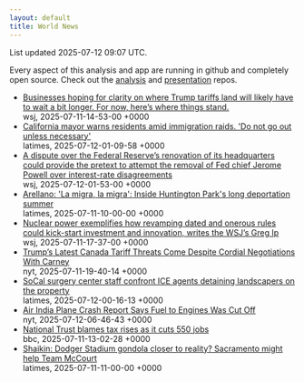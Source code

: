 ```yaml
---
layout: default
title: World News
---
```


<div markdown="0">
<div class="byline small text-muted">List updated <span class="datetime">2025-07-12 09:07 UTC</span>.</div>

<p>Every aspect of this analysis and app are running in github and completely open source. Check out the <a href="https://github.com/Castro-Media/Analysis">analysis</a> and <a href="https://github.com/Castro-Media/TopStoryReview.com">presentation</a> repos.</p>
<ul>
<li><a href='https://www.wsj.com/economy/trade/trump-tariffs-countries-goods-explained-b9878e1a'>Businesses hoping for clarity on where Trump tariffs land will likely have to wait a bit longer. For now, here&#8217;s where things stand.</a><div class='byline small text-muted'>wsj, <span class="datetime">2025-07-11-14-53-00 +0000</span></div></li>
<li><a href='https://www.latimes.com/california/story/2025-07-11/california-mayor-cautions-residents-amid-immigration-raids'>California mayor warns residents amid immigration raids. 'Do not go out unless necessary'</a><div class='byline small text-muted'>latimes, <span class="datetime">2025-07-12-01-09-58 +0000</span></div></li>
<li><a href='https://www.wsj.com/economy/central-banking/jerome-powell-fed-renovations-trump-fb9793df'>A dispute over the Federal Reserve&#8217;s renovation of its headquarters could provide the pretext to attempt the removal of Fed chief Jerome Powell over interest-rate disagreements</a><div class='byline small text-muted'>wsj, <span class="datetime">2025-07-12-01-53-00 +0000</span></div></li>
<li><a href='https://www.latimes.com/california/story/2025-07-11/huntington-park-deportations-history'>Arellano: 'La migra, la migra': Inside Huntington Park's long deportation summer</a><div class='byline small text-muted'>latimes, <span class="datetime">2025-07-11-10-00-00 +0000</span></div></li>
<li><a href='https://www.wsj.com/economy/trumps-unsung-economic-booster-deregulation-e46bce0b'>Nuclear power exemplifies how revamping dated and onerous rules could kick-start investment and innovation, writes the WSJ&#8217;s Greg Ip</a><div class='byline small text-muted'>wsj, <span class="datetime">2025-07-11-17-37-00 +0000</span></div></li>
<li><a href='https://www.nytimes.com/2025/07/11/world/canada/canada-trump-tariffs-trade-talks.html'>Trump&#8217;s Latest Canada Tariff Threats Come Despite Cordial Negotiations With Carney</a><div class='byline small text-muted'>nyt, <span class="datetime">2025-07-11-19-40-14 +0000</span></div></li>
<li><a href='https://www.latimes.com/california/story/2025-07-11/california-surgery-center-staff-confront-ice-agents'>SoCal surgery center staff confront ICE agents detaining landscapers on the property</a><div class='byline small text-muted'>latimes, <span class="datetime">2025-07-12-00-16-13 +0000</span></div></li>
<li><a href='https://www.nytimes.com/2025/07/11/world/asia/air-india-crash-report.html'>Air India Plane Crash Report Says Fuel to Engines Was Cut Off</a><div class='byline small text-muted'>nyt, <span class="datetime">2025-07-12-06-46-43 +0000</span></div></li>
<li><a href='https://www.bbc.com/news/articles/clym8029nnvo'>National Trust blames tax rises as it cuts 550 jobs</a><div class='byline small text-muted'>bbc, <span class="datetime">2025-07-11-13-02-28 +0000</span></div></li>
<li><a href='https://www.latimes.com/sports/dodgers/story/2025-07-11/dodger-stadium-gondola-environmental-challenges-bill'>Shaikin: Dodger Stadium gondola closer to reality? Sacramento might help Team McCourt</a><div class='byline small text-muted'>latimes, <span class="datetime">2025-07-11-11-00-00 +0000</span></div></li>
</ul>
</div>
